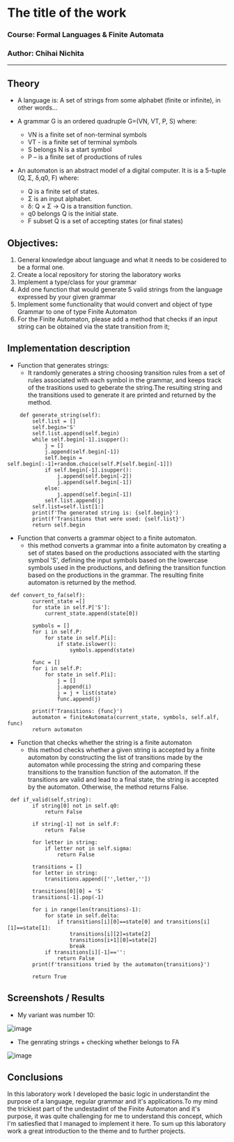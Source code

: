 # The title of the work

### Course: Formal Languages & Finite Automata
### Author: Chihai Nichita

----

## Theory
* A language is: A set of strings from some alphabet (finite or 
infinite), in other words…
* A grammar G is an ordered quadruple G=(VN, VT, P, S) where:
    - VN is a finite set of non-terminal symbols
    - VT - is a finite set of terminal symbols
    - S belongs N is a start symbol
    - P – is a finite set of productions of rules

* An automaton is an abstract model of a digital computer. It is  is a 5-tuple (Q, Σ, δ,q0, F) 
where:
    - Q is a finite set of states.
    - Σ is an input alphabet.
    - δ: Q × Σ → Q is a transition function.
    - q0 belongs Q is the initial state.
    - F subset Q is a set of accepting states (or final states)

## Objectives:
1. General knowledge about language and what it needs to be cosidered to be a formal one.
2. Create a local repository for storing the laboratory works
3. Implement a type/class for your grammar
4. Add one function that would generate 5 valid strings from the language expressed by your given grammar
5. Implement some functionality that would convert and object of type Grammar to one of type Finite Automaton
6. For the Finite Automaton, please add a method that checks if an input string can be obtained via the state transition from it;


## Implementation description

* Function that generates strings:
    - It randomly generates a string choosing transition rules from a set of rules associated with each symbol in the grammar, and keeps track of the trasitions used to geberate the string.The resulting string and the transitions used to generate it are printed and returned by the method.
```
    def generate_string(self):
        self.list = []
        self.begin='S'
        self.list.append(self.begin)
        while self.begin[-1].isupper():
            j = []
            j.append(self.begin[-1])
            self.begin = self.begin[:-1]+random.choice(self.P[self.begin[-1]])
            if self.begin[-1].isupper():
                j.append(self.begin[-2])
                j.append(self.begin[-1])
            else:
                j.append(self.begin[-1])
            self.list.append(j)
        self.list=self.list[1:]
        print(f'The generated string is: {self.begin}')
        print(f'Transitions that were used: {self.list}')
        return self.begin
```

* Function that converts a grammar object to a finite automaton.
    - this method converts a grammar into a finite automaton by creating a set of states based on the productions associated with the starting symbol 'S', defining the input symbols based on the lowercase symbols used in the productions, and defining the transition function based on the productions in the grammar. The resulting finite automaton is returned by the method.

```
 def convert_to_fa(self):
        current_state =[]
        for state in self.P['S']:
            current_state.append(state[0])

        symbols = []
        for i in self.P:
            for state in self.P[i]:
                if state.islower():
                    symbols.append(state)

        func = []
        for i in self.P:
            for state in self.P[i]:
                j = []
                j.append(i)
                j = j + list(state)
                func.append(j)

        print(f'Transitions: {func}')
        automaton = finiteAutomata(current_state, symbols, self.alf, func)
        return automaton
```

* Function that checks whether the string is a finite automaton
    - this method checks whether a given string is accepted by a finite automaton by constructing the list of transitions made by the automaton while processing the string and comparing these transitions to the transition function of the automaton. If the transitions are valid and lead to a final state, the string is accepted by the automaton. Otherwise, the method returns False.

```
 def if_valid(self,string):
        if string[0] not in self.q0:
            return False

        if string[-1] not in self.F:
            return  False

        for letter in string:
            if letter not in self.sigma:
                return False

        transitions = []
        for letter in string:
            transitions.append(['',letter,''])

        transitions[0][0] = 'S'
        transitions[-1].pop(-1)

        for i in range(len(transitions)-1):
            for state in self.delta:
                if transitions[i][0]==state[0] and transitions[i][1]==state[1]:
                    transitions[i][2]=state[2]
                    transitions[i+1][0]=state[2]
                    break
            if transitions[i][-1]=='':
                return False
        print(f'transitions tried by the automaton{transitions}')

        return True
```
## Screenshots / Results
* My variant was number 10:

![image](https://user-images.githubusercontent.com/114425150/219773236-a827fb16-e065-4233-b80c-c49013adbfd4.png)


* The genrating strings + checking whether belongs to FA

![image](https://user-images.githubusercontent.com/114425150/219773409-20b80ff5-6ae3-4394-8530-5b785e0e5e23.png)



## Conclusions 
In this laboratory work I developed the basic logic in understandint the purpose of a language, regular grammar and it's applications.To my mind the trickiest part of the undestadint of the Finite Automaton and it's purpose, it was quite challenging for me to understand this concept, which I'm satiesfied that I managed to implement it here.
To sum up this laboratory work a great introduction to the theme and to further projects.
